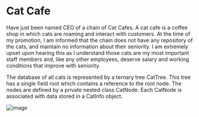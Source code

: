 # Cat Cafe
Have just been named CEO of a chain of Cat Cafes. A cat cafe is a coffee shop in which cats are roaming and interact with customers. At the time of my promotion, I am informed that the chain does not have any repository of the cats, and maintain no information about their seniority. I am extremely upset upon hearing this as I understand those cats are my most important staff members and, like any other employees, deserve salary and working conditions that improve with seniority.

The database of all cats is represented by a ternary tree CatTree. This tree has a single field root which contains a reference to the root node. The nodes are defined by a private nested class CatNode. Each CatNode is associated with data stored in a CatInfo object.

![image](https://user-images.githubusercontent.com/68981504/148497295-8cdefb97-e3ae-4bb9-a690-2606ca5d086c.png)

